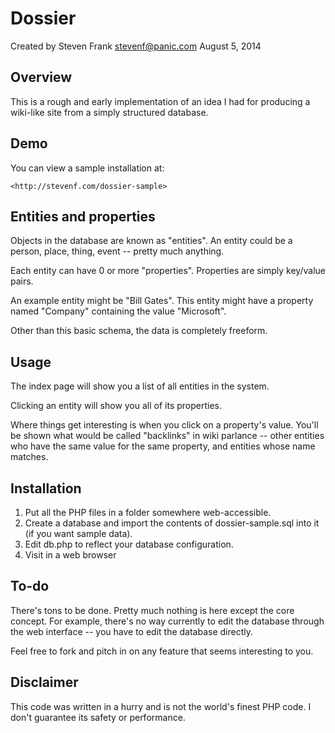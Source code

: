 Dossier
=======

Created by Steven Frank <stevenf@panic.com> 
August 5, 2014

Overview
--------

This is a rough and early implementation of an idea I had for producing a wiki-like site from a simply structured database.

Demo
----

You can view a sample installation at:

    <http://stevenf.com/dossier-sample>

Entities and properties
-----------------------

Objects in the database are known as "entities".  An entity could be a person, place, thing, event -- pretty much anything.

Each entity can have 0 or more "properties".  Properties are simply key/value pairs.

An example entity might be "Bill Gates".  This entity might have a property named "Company" containing the value "Microsoft".

Other than this basic schema, the data is completely freeform.

Usage
-----

The index page will show you a list of all entities in the system.

Clicking an entity will show you all of its properties.

Where things get interesting is when you click on a property's value.  You'll be shown what would be called "backlinks" in wiki parlance -- other entities who have the same value for the same property, and entities whose name matches.

Installation
------------

1. Put all the PHP files in a folder somewhere web-accessible.
1. Create a database and import the contents of dossier-sample.sql into it (if you want sample data).
1. Edit db.php to reflect your database configuration.
1. Visit in a web browser

To-do
-----

There's tons to be done.  Pretty much nothing is here except the core concept.  For example, there's no way currently to edit the database through the web interface -- you have to edit the database directly.

Feel free to fork and pitch in on any feature that seems interesting to you.

Disclaimer
----------

This code was written in a hurry and is not the world's finest PHP code.  I don't guarantee its safety or performance.


